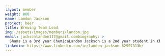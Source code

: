 ```yaml
---
layout: member
weight: 800
name: Landon Jackson
project: beer
title: Brewing Team Lead
img: /assets/images/members/landon.jpg
email: jacksonlandon117@gmail.combiography: >
  Shams is a 3rd year ChemicaLandon Jackson is a 2nd year student in Chemical Engineering. Even though it is his first year as part of Envision, he is already having a profound impact on the automated brewing project, CHBeer. Within a few months of becoming lead, CHBeer has already synthesized an industrial standard product and gained department and international recognition. He is committed to learning more about the unit operations and chemical processes and their applications within the industry. Landon is dedicated to to his team and believes that hard work and perseverance are key to success.
linkedin: https://www.linkedin.com/in/landon-jackson-62907313b/
---
```

